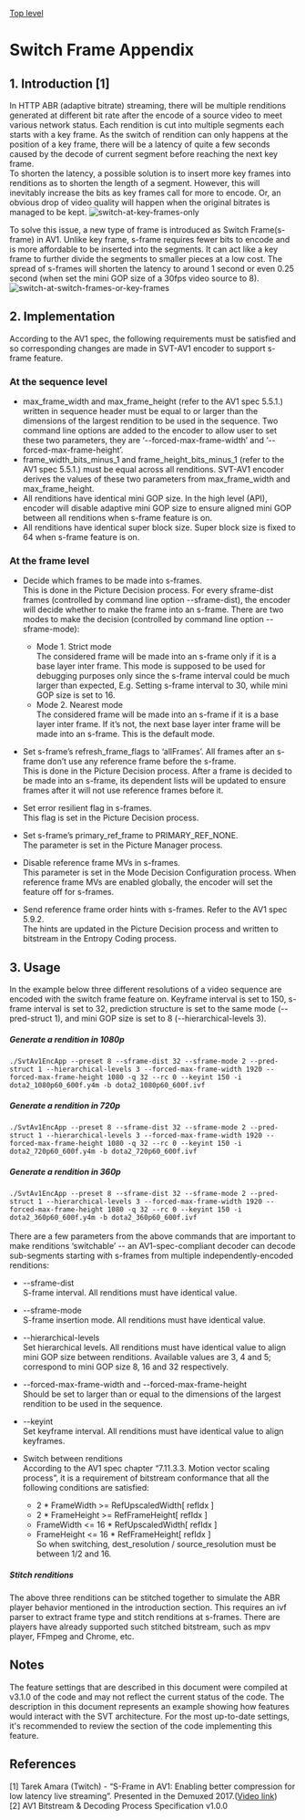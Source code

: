 [Top level](../README.md)

# Switch Frame Appendix
## 1. Introduction [1]
In HTTP ABR (adaptive bitrate) streaming, there will be multiple renditions
generated at different bit rate after the encode of a source video to meet
various network status. Each rendition is cut into multiple segments each
starts with a key frame. As the switch of rendition can only happens at the
position of a key frame, there will be a latency of quite a few seconds caused
by the decode of current segment before reaching the next key frame. <br> To
shorten the latency, a possible solution is to insert more key frames into
renditions as to shorten the length of a segment. However, this will inevitably
increase the bits as key frames call for more to encode. Or, an obvious drop of
video quality will happen when the original bitrates is managed to be kept.
![switch-at-key-frames-only](./img/switch-at-key-frames-only.webp)


To solve this issue, a new type of frame is introduced as Switch Frame(s-frame)
in AV1. Unlike key frame, s-frame requires fewer bits to encode and is more
affordable to be inserted into the segments. It can act like a key frame to
further divide the segments to smaller pieces at a low cost. The spread of
s-frames will shorten the latency to around 1 second or even 0.25 second (when
set the mini GOP size of a 30fps video source to 8).
![switch-at-switch-frames-or-key-frames](./img/switch-at-switch-frames-or-key-frames.webp)

## 2. Implementation
According to the AV1 spec, the following requirements must be satisfied and so
corresponding changes are made in SVT-AV1 encoder to support s-frame feature.

### At the sequence level
  - max_frame_width and max_frame_height (refer to the AV1 spec 5.5.1.) written in sequence header must be equal to or larger than the dimensions of the largest rendition to be used in the sequence.
Two command line options are added to the encoder to allow user to set these two parameters, they are ‘--forced-max-frame-width’ and ‘--forced-max-frame-height’.
  - frame_width_bits_minus_1 and frame_height_bits_minus_1 (refer to the AV1 spec 5.5.1.) must be equal across all renditions.
SVT-AV1 encoder derives the values of these two parameters from max_frame_width and max_frame_height.
  - All renditions have identical mini GOP size.
In the high level (API), encoder will disable adaptive mini GOP size to ensure aligned mini GOP between all renditions when s-frame feature is on.
  - All renditions have identical super block size.
Super block size is fixed to 64 when s-frame feature is on.

### At the frame level
  - Decide which frames to be made into s-frames.<br>
This is done in the Picture Decision process. For every sframe-dist frames
(controlled by command line option --sframe-dist), the encoder will decide
whether to make the frame into an s-frame. There are two modes to make the
decision (controlled by command line option --sframe-mode):
    * Mode 1. Strict mode<br>
The considered frame will be made into an s-frame only if it is a base layer
inter frame. This mode is supposed to be used for debugging purposes only since
the s-frame interval could be much larger than expected, E.g. Setting s-frame
interval to 30, while mini GOP size is set to 16.
    * Mode 2. Nearest mode<br>
The considered frame will be made into an s-frame if it is a base layer inter
frame. If it’s not, the next base layer inter frame will be made into an
s-frame. This is the default mode.

  - Set s-frame’s refresh_frame_flags to ‘allFrames’. All frames after an s-frame don’t use any reference frame before the s-frame.<br>
This is done in the Picture Decision process. After a frame is decided to be
made into an s-frame, its dependent lists will be updated to ensure frames
after it will not use reference frames before it.

  - Set error resilient flag in s-frames.<br>
This flag is set in the Picture Decision process.

  - Set s-frame’s primary_ref_frame to PRIMARY_REF_NONE.<br>
The parameter is set in the Picture Manager process.

  - Disable reference frame MVs in s-frames.<br>
This parameter is set in the Mode Decision Configuration process. When
reference frame MVs are enabled globally, the encoder will set the feature off
for s-frames.

  - Send reference frame order hints with s-frames. Refer to the AV1 spec 5.9.2.<br>
The hints are updated in the Picture Decision process and written to bitstream
in the Entropy Coding process.

## 3. Usage
In the example below three different resolutions of a video sequence are
encoded with the switch frame feature on. Keyframe interval is set to 150,
s-frame interval is set to 32, prediction structure is set to the same mode
(--pred-struct 1), and mini GOP size is set to 8 (--hierarchical-levels 3).

##### Generate a rendition in 1080p
```./SvtAv1EncApp --preset 8 --sframe-dist 32 --sframe-mode 2 --pred-struct 1 --hierarchical-levels 3 --forced-max-frame-width 1920 --forced-max-frame-height 1080 -q 32 --rc 0 --keyint 150 -i dota2_1080p60_600f.y4m -b dota2_1080p60_600f.ivf```

##### Generate a rendition in 720p
```./SvtAv1EncApp --preset 8 --sframe-dist 32 --sframe-mode 2 --pred-struct 1 --hierarchical-levels 3 --forced-max-frame-width 1920 --forced-max-frame-height 1080 -q 32 --rc 0 --keyint 150 -i dota2_720p60_600f.y4m -b dota2_720p60_600f.ivf```

##### Generate a rendition in 360p
```./SvtAv1EncApp --preset 8 --sframe-dist 32 --sframe-mode 2 --pred-struct 1 --hierarchical-levels 3 --forced-max-frame-width 1920 --forced-max-frame-height 1080 -q 32 --rc 0 --keyint 150 -i dota2_360p60_600f.y4m -b dota2_360p60_600f.ivf```
<br><br>
There are a few parameters from the above commands that are important to make renditions ‘switchable’ -- an AV1-spec-compliant decoder can decode sub-segments starting with s-frames from multiple independently-encoded renditions:

  - --sframe-dist<br>
    S-frame interval. All renditions must have identical value.

  - --sframe-mode<br>
    S-frame insertion mode. All renditions must have identical value.

  - --hierarchical-levels<br>
    Set hierarchical levels. All renditions must have identical value to align
    mini GOP size between renditions. Available values are 3, 4 and 5;
    correspond to mini GOP size 8, 16 and 32 respectively.

  - --forced-max-frame-width and --forced-max-frame-height<br>
    Should be set to larger than or equal to the dimensions of the largest
    rendition to be used in the sequence.

  - --keyint<br>
    Set keyframe interval. All renditions must have identical value to align keyframes.

  - Switch between renditions<br>
    According to the AV1 spec chapter “7.11.3.3. Motion vector scaling
    process”, it is a requirement of bitstream conformance that all the
    following conditions are satisfied:<br>
    - 2 * FrameWidth >= RefUpscaledWidth[ refIdx ]<br>
    - 2 * FrameHeight >= RefFrameHeight[ refIdx ]<br>
    - FrameWidth <= 16 * RefUpscaledWidth[ refIdx ]<br>
    - FrameHeight <= 16 * RefFrameHeight[ refIdx ]<br>
    So when switching, dest_resolution / source_resolution must be between 1/2 and 16.

##### Stitch renditions
The above three renditions can be stitched together to simulate the ABR player
behavior mentioned in the introduction section. This requires an ivf parser to
extract frame type and stitch renditions at s-frames. There are players have
already supported such stitched bitstream, such as mpv player, FFmpeg and
Chrome, etc.

## Notes
The feature settings that are described in this document were compiled at
v3.1.0 of the code and may not reflect the current status of the code. The
description in this document represents an example showing how features would
interact with the SVT architecture. For the most up-to-date settings, it's
recommended to review the section of the code implementing this feature.

## References
[1] Tarek Amara (Twitch) - “S-Frame in AV1: Enabling better compression for low latency live streaming”. Presented in the Demuxed 2017.([Video link](https://www.youtube.com/watch?v=o5sJX6VA34o&list=PLkyaYNWEKcOfntbMd6KtHhF7qpL9hj6of&index=3&ab_channel=Demuxed))<br>
[2] AV1 Bitstream & Decoding Process Specification v1.0.0
